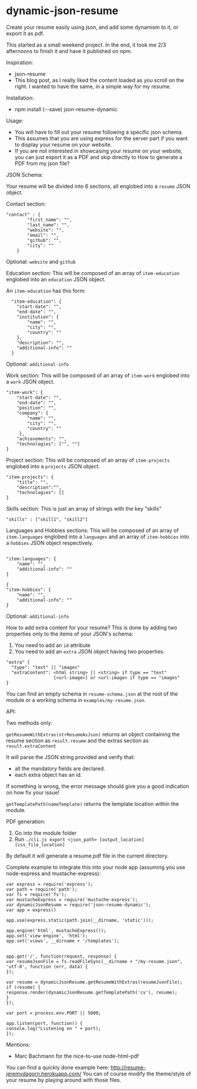 dynamic-json-resume
===================

Create your resume easily using json, and add some dynamism to it, or export it as pdf.

This started as a small weekend project. In the end, it took me 2/3 afternoons to finish it and have it published on npm.

Inspiration:

- json-resume
- This blog post, as I really liked the content loaded as you scroll on the right. I wanted to have the same, in a simple way
for my resume.


Installation:

- npm install (--save) json-resume-dynamic

Usage:
- You will have to fill out your resume following a specific json schema.
- This assumes that you are using express for the server part if you want to display your resume on your website.
- If you are not interested in showcasing your resume on your website, you can just export it as a PDF and skip directly to
How to generate a PDF from my json file?


JSON Schema:

Your resume will be divided into 6 sections, all englobed into a ```resume``` JSON object.

Contact section:
```
"contact" : {
        "first_name": "",
        "last_name": "",
        "website": "",
        "email": "",
        "github": "",
        "city": ""
    }
```
Optional: ```website``` and ```github```

Education section:
This will be composed of an array of ```item-education``` englobed into an ```education``` JSON object.

An ```item-education``` has this form:

```
  "item-education": {
    "start-date": "",
    "end-date": "",
    "institution": {
        "name": "",
        "city": "",
        "country": ""
    },
    "description": "",
    "additional-info": ""
  }
```

Optional: ```additional-info```

Work section:
This will be composed of an array of ```item-work``` englobed into a ```work``` JSON object.
```
"item-work": {
    "start-date": "",
    "end-date": "",
    "position": "",
    "company": {
        "name": "",
        "city": "",
        "country": ""
     },
    "achievements": "",
    "technologies": ["", ""]
}
```

Project section:
This will be composed of an array of ```item-projects``` englobed into a ```projects``` JSON object.

```
"item-projects": {
    "title": "",
    "description":"",
    "technologies": []
}
```
 Skills section:
 This is just an array of strings with the key "skills"
 
 ```
 "skills" : ["skill1", "skill2"]
```

Languages and Hobbies sections:
This will be composed of an array of ```item-languages``` englobed into a ```languages``` and an array of ```item-hobbies```
into a ```hobbies``` JSON object respectively.

```

"item-languages": {
    "name": "",
    "additional-info": ""
}

{
"item-hobbies": {
    "name": "",
    "additional-info": ""
}

```
Optional: ```additional-info```


How to add extra content for your resume?
This is done by adding two properties only to the items of your JSON's schema:

1. You need to add an ```id``` attribute
2. You need to add an ```extra``` JSON object having two properties:

```
"extra" {
  "type": "text" || "images"
  "extraContent": <html string> || <string> if type == "text" 
                  [<url-image>] or <url-image> if type == "images"
}
```

You can find an empty schema in ```resume-schema.json``` at the root of the module or a working schema in ```examples/my-resume.json```.

API:

Two methods only:

```getResumeWithExtras(strResumeAsJson)``` returns an object containing the resume section as ```result.resume``` and the extras section as ```result.extraContent``` 

It will parse the JSON string provided and verify that:
- all the mandatory fields are declared.
- each extra object has an id.

If something is wrong, the error message should give you a good indication on how fix your issue!

```getTemplatePath(nameTemplate)``` returns the template location within the module.

PDF generation:
1. Go into the module folder
2. Run ```./cli.js export <json_path> [output_location] [css_file_location]```

By default it will generate a resume.pdf file in the current directory.


Complete example to integrate this into your node app (assuming you use node-express and mustache-express):

```
var express = require('express');
var path = require('path');
var fs = require('fs');
var mustacheExpress = require('mustache-express');
var dynamicJsonResume = require('json-resume-dynamic');
var app = express()
 
app.use(express.static(path.join(__dirname, 'static')));
 
app.engine('html', mustacheExpress());
app.set('view engine', 'html');
app.set('views', __dirname + '/templates');
 
 
app.get('/', function(request, response) {
var resumeJsonFile = fs.readFileSync(__dirname + "/my-resume.json", 'utf-8', function (err, data) {
});
 
var resume = dynamicJsonResume.getResumeWithExtras(resumeJsonFile);
if (resume) {
response.render(dynamicJsonResume.getTemplatePath('cv'), resume);
}
});
 
var port = process.env.PORT || 5000;
 
app.listen(port, function() {
console.log("Listening on " + port);
}); 
```


Mentions:
 - Marc Bachmann for the nice-to-use node-html-pdf

You can find a quickly done example here: http://resume-jeremydagorn.herokuapp.com/
You can of course modify the theme/style of your resume by playing around with those files.
